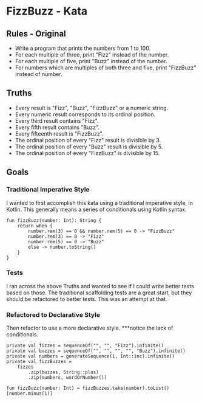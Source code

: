 # FizzBuzz - Kata

## Rules - Original
* Write a program that prints the numbers from 1 to 100.
* For each multiple of three, print "Fizz" instead of the number.
* For each multiple of five, print "Buzz" instead of the number.
* For numbers which are multiples of both three and five, print "FizzBuzz" instead of number.


## Truths
* Every result is "Fizz", "Buzz", "FizzBuzz" or a numeric string.
* Every numeric result corresponds to its ordinal position.
* Every third result contains "Fizz".
* Every fifth result contains "Buzz".
* Every fifteenth result is "FizzBuzz".
* The ordinal position of every "Fizz" result is divisible by 3.
* The ordinal position of every "Buzz" result is divisible by 5.
* The ordinal position of every "FizzBuzz" is divisible by 15.


## Goals
### Traditional Imperative Style
I wanted to first accomplish this kata using a traditional imperative style, in Kotlin. 
This generally means a series of conditionals using Kotlin syntax.
```
fun fizzBuzz(number: Int): String {
    return when {
        number.rem(3) == 0 && number.rem(5) == 0 -> "FizzBuzz"	        
        number.rem(3) == 0 -> "Fizz"
        number.rem(5) == 0 -> "Buzz"
        else -> number.toString()
    }
}
```

### Tests
I ran across the above Truths and wanted to see if I could write better tests based on those.
The traditional scaffolding tests are a great start, but they should be refactored to better tests. This was an attempt at that.

### Refactored to Declarative Style
Then refactor to use a more declarative style. ***notice the lack of conditionals. 
```
private val fizzes = sequenceOf("", "", "Fizz").infinite()
private val buzzes = sequenceOf("", "", "", "", "Buzz").infinite()
private val numbers = generateSequence(1, Int::inc).infinite()
private val fizzBuzzes =
    fizzes
        .zip(buzzes, String::plus)
        .zip(numbers, wordOrNumber())

fun fizzBuzz(number: Int) = fizzBuzzes.take(number).toList()[number.minus(1)]
```